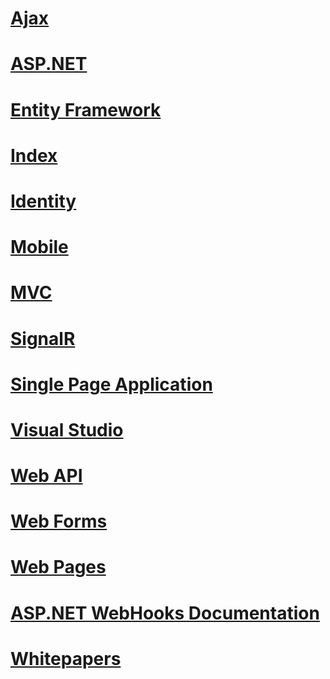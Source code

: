 # [Ajax](ajax/toc.md)
# [ASP.NET](aspnet/toc.md)
# [Entity Framework](entity-framework.md)
# [Index](index.md)
# [Identity](identity/toc.md)
# [Mobile](mobile/toc.md)
# [MVC](mvc/toc.md)
# [SignalR](signalr/toc.md)
# [Single Page Application](single-page-application/toc.md)
# [Visual Studio](visual-studio/toc.md)
# [Web API](web-api/toc.md)
# [Web Forms](web-forms/toc.md)
# [Web Pages](web-pages/toc.md)
# [ASP.NET WebHooks Documentation](webhooks/toc.md)
# [Whitepapers](whitepapers/toc.md)